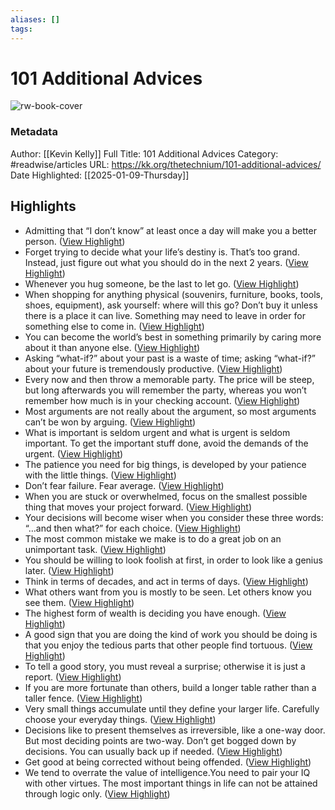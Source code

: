 ```yaml
---
aliases: []
tags:
---
```

# 101 Additional Advices

![rw-book-cover](https://kk.org/wp-content/themes/kkdotorg/inc/images/og_default_1200.png)
### Metadata
Author: [[Kevin Kelly]]
Full Title: 101 Additional Advices
Category: #readwise/articles
URL: https://kk.org/thetechnium/101-additional-advices/
Date Highlighted: [[2025-01-09-Thursday]]

## Highlights
- Admitting that “I don’t know” at least once a day will make you a better person. ([View Highlight](https://read.readwise.io/read/01hwt2n6qtc0d07qzhw2s4gj5a))
- Forget trying to decide what your life’s destiny is. That’s too grand. Instead, just figure out what you should do in the next 2 years. ([View Highlight](https://read.readwise.io/read/01hwt2nkee9nzyf1n5hb4e1rva))
- Whenever you hug someone, be the last to let go. ([View Highlight](https://read.readwise.io/read/01jh5q864n9psmjdsp653kgnwq))
- When shopping for anything physical (souvenirs, furniture, books, tools, shoes, equipment), ask yourself: where will this go? Don’t buy it unless there is a place it can live. Something may need to leave in order for something else to come in. ([View Highlight](https://read.readwise.io/read/01hwt3m8va6fjr38wqkr2svejj))
- You can become the world’s best in something primarily by caring more about it than anyone else. ([View Highlight](https://read.readwise.io/read/01jh5qav3h2hftg3renj5zxwb2))
- Asking “what-if?” about your past is a waste of time; asking “what-if?” about your future is tremendously productive. ([View Highlight](https://read.readwise.io/read/01hwt4a2d7yvje71e6qnwhpvyk))
- Every now and then throw a memorable party. The price will be steep, but long afterwards you will remember the party, whereas you won’t remember how much is in your checking account. ([View Highlight](https://read.readwise.io/read/01hwt4bh3xvywze6c7fwfpx3nn))
- Most arguments are not really about the argument, so most arguments can’t be won by arguing. ([View Highlight](https://read.readwise.io/read/01hwt4d1rg1cw9eatvpwpv1dvq))
- What is important is seldom urgent and what is urgent is seldom important. To get the important stuff done, avoid the demands of the urgent. ([View Highlight](https://read.readwise.io/read/01hwt4g0xw35ehfjpt3519fb23))
- The patience you need for big things, is developed by your patience with the little things. ([View Highlight](https://read.readwise.io/read/01hwt4j0zd31zc2gzfrdvhq8r7))
- Don’t fear failure. Fear average. ([View Highlight](https://read.readwise.io/read/01hwt4kssjvh0ax29t1nex8bqh))
- When you are stuck or overwhelmed, focus on the smallest possible thing that moves your project forward. ([View Highlight](https://read.readwise.io/read/01jh5qfr418mz9pn6z4f484f4h))
- Your decisions will become wiser when you consider these three words: “…and then what?” for each choice. ([View Highlight](https://read.readwise.io/read/01hwt4p4bbbr5vmtazb9d2fkb1))
- The most common mistake we make is to do a great job on an unimportant task. ([View Highlight](https://read.readwise.io/read/01hwt592p02ndzys12kg8wyvaf))
- You should be willing to look foolish at first, in order to look like a genius later. ([View Highlight](https://read.readwise.io/read/01hx1ze7rmwg7emwd46spw11qt))
- Think in terms of decades, and act in terms of days. ([View Highlight](https://read.readwise.io/read/01hx1zff6p4346h7fm9fe8n860))
- What others want from you is mostly to be seen. Let others know you see them. ([View Highlight](https://read.readwise.io/read/01jh5qneskqgn7eg9mkjbtdsda))
- The highest form of wealth is deciding you have enough. ([View Highlight](https://read.readwise.io/read/01hx1zmbp473qg2cfg9wx33sme))
- A good sign that you are doing the kind of work you should be doing is that you enjoy the tedious parts that other people find tortuous. ([View Highlight](https://read.readwise.io/read/01hx74dycvch7xftzm0g15g63s))
- To tell a good story, you must reveal a surprise; otherwise it is just a report. ([View Highlight](https://read.readwise.io/read/01hx74etv4z88dvyctq5yqt8y7))
- If you are more fortunate than others, build a longer table rather than a taller fence. ([View Highlight](https://read.readwise.io/read/01jh5qr2w5j3mw4q33k9nh3a7j))
- Very small things accumulate until they define your larger life. Carefully choose your everyday things. ([View Highlight](https://read.readwise.io/read/01jh5qs5d6yw0c8hnzzk9n01s2))
- Decisions like to present themselves as irreversible, like a one-way door. But most deciding points are two-way. Don’t get bogged down by decisions. You can usually back up if needed. ([View Highlight](https://read.readwise.io/read/01hx74jy26hqk5mtpha5hhx3vg))
- Get good at being corrected without being offended. ([View Highlight](https://read.readwise.io/read/01hx74mpps0wyxkf7a950xbak6))
- We tend to overrate the value of intelligence.You need to pair your IQ with other virtues. The most important things in life can not be attained through logic only. ([View Highlight](https://read.readwise.io/read/01hx74pwdtv3hkc2e6r6y2chrb))

